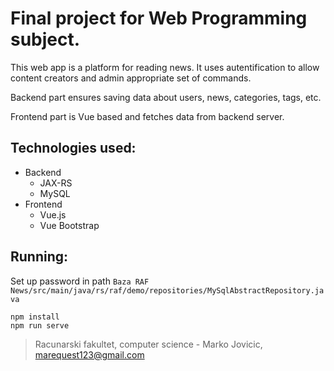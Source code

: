 # Final project for Web Programming subject.

This web app is a platform for reading news. It uses autentification to allow content creators and admin appropriate set of commands.

Backend part ensures saving data about users, news, categories, tags, etc.

Frontend part is Vue based and fetches data from backend server.

## Technologies used:
- Backend
  - JAX-RS
  - MySQL
- Frontend
  - Vue.js
  - Vue Bootstrap

## Running:
Set up password in path `Baza RAF News/src/main/java/rs/raf/demo/repositories/MySqlAbstractRepository.java`
```
npm install
npm run serve
```


> Racunarski fakultet, computer science - Marko Jovicic, marequest123@gmail.com
